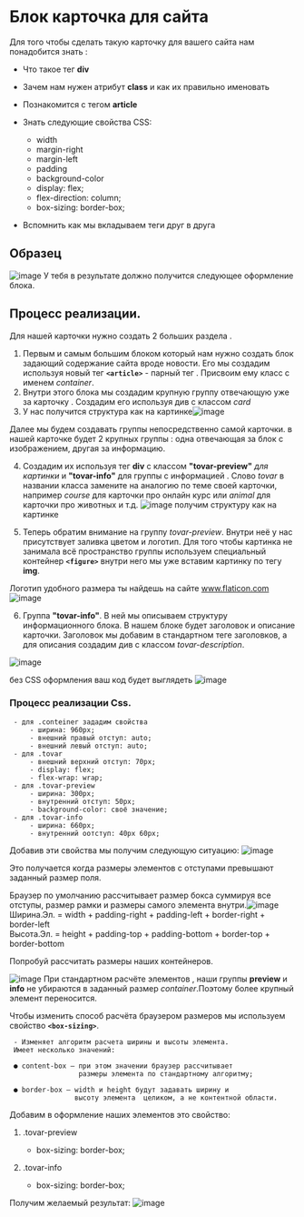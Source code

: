 ﻿# Блок карточка для сайта

Для того чтобы сделать такую карточку для вашего сайта нам понадобится знать :

 - Что такое тег **div** 
 - Зачем нам нужен атрибут **class** и как их правильно именовать
 - Познакомится с тегом **article**
 - Знать следующие свойства CSS:
 
	 - width
	 - margin-right
	 - margin-left
	 - padding
	 - background-color
	 - display: flex;
	 - flex-direction: column;
	 - box-sizing: border-box;
- Вспомнить как мы вкладываем теги друг в друга
## Образец 
![image](https://user-images.githubusercontent.com/99833055/201047148-c38a4757-a26b-4409-a3be-a7ebf5d2997e.png)
У тебя в результате должно получится следующее оформление блока.

## Процесс реализации.

Для нашей карточки нужно создать 2 больших раздела .

1. Первым и самым большим блоком который нам нужно создать блок задающий содержание сайта вроде новости. Его мы создадим используя новый тег **`<article>`** - парный тег . Присвоим ему класс с именем *container*.
2. Внутри этого блока мы создадим крупную группу отвечающую уже за карточку . Создадим его используя див с классом *card*
3. У нас получится структура как на картинке![image](https://user-images.githubusercontent.com/99833055/201057700-6e80c7c8-306b-4172-bfed-ebab777ea143.png)

Далее  мы будем создавать группы непосредственно самой карточки.
в нашей карточке будет 2 крупных группы : одна отвечающая за блок с изображением, другая за информацию.

4. Создадим их используя тег **div** с классом **"tovar-preview"** *для картинки* и **"tovar-info"** для группы с информацией . Слово *tovar* в названии класса замените на аналогию по теме своей карточки, например *course* для карточки про онлайн курс или *animal* для карточки про животных и т.д.
![image](https://user-images.githubusercontent.com/99833055/201066550-3e2dc248-9ea4-49eb-995f-3f409df3cd17.png)
получим  структуру как на картинке

5. Теперь обратим внимание на группу *tovar-preview*.
Внутри неё у нас присутствует заливка цветом и логотип. Для того чтобы картинка не занимала всё пространство группы используем специальный контейнер **`<figure>`**  внутри него мы уже вставим картинку по тегу  **img**. 

Логотип удобного размера ты найдешь на сайте www.flaticon.com
![image](https://user-images.githubusercontent.com/99833055/201081433-0f6ee3db-9818-4204-b72a-45f054d01601.png)

6. Группа **"tovar-info"**.
В ней мы описываем структуру информационного блока. В нашем блоке будет заголовок и описание карточки.
Заголовок мы добавим в стандартном теге заголовков, а для описания создадим див с классом *tovar-description*. 

![image](https://user-images.githubusercontent.com/99833055/201084636-f9cb5be4-2a71-4a94-9583-a874dd84a5ce.png)

без CSS оформления ваш код будет выглядеть 
![image](https://user-images.githubusercontent.com/99833055/201086853-a99ac5a0-7bd0-4799-b183-caa74badeaa4.png)

### Процесс реализации Css.

	 - для .conteiner зададим свойства 
		 - ширина: 960px; 
		 - внешний правый отступ: auto; 
		 - внешний левый отступ: auto;
	 - для .tovar 
		 - внешний верхний отступ: 70px;
		 - display: flex;
		 - flex-wrap: wrap;
	 - для .tovar-preview 
		 - ширина: 300px; 
		 - внутренний отступ: 50px; 
		 - background-color: своё значение;
	 - для .tovar-info 
		 - ширина: 660px; 
		 - внутренний оотступ: 40px 60px;
	
Добавив эти свойства мы получим следующую ситуацию:
![image](https://user-images.githubusercontent.com/99833055/201089675-bd15e578-ed79-4078-bbf8-0dfae45cad01.png)

Это получается когда размеры элементов с отступами превышают заданный размер поля. 

Браузер по умолчанию рассчитывает размер бокса суммируя  все отступы, размер рамки и размеры самого элемента внутри.![image](https://user-images.githubusercontent.com/99833055/201288186-ec21a554-7ebc-4889-af9c-2f141708ac4a.png)
	Ширина.Эл. = width + padding-right + padding-left + border-right + border-left  
Высота.Эл. = height + padding-top + padding-bottom + border-top + border-bottom

Попробуй рассчитать размеры наших контейнеров.

![image](https://user-images.githubusercontent.com/99833055/201299272-80bbb408-601b-480e-bee7-9124625ca8d2.png)
При стандартном расчёте элементов , наши группы **preview** и **info** не убираются в заданный размер *container*.Поэтому более крупный элемент переносится.  

Чтобы изменить способ расчёта браузером размеров мы используем свойство **`<box-sizing>`**.

	 - Изменяет алгоритм расчета ширины и высоты элемента.  
	 Имеет несколько значений:  
	 
	 ● content-box — при этом значении браузер рассчитывает 
					 размеры элемента по стандартному алгоритму; 
	 
	 ● border-box — width и height будут задавать ширину и 
					высоту элемента  целиком, а не контентной области.


Добавим в оформление наших элементов это свойство:

 1. .tovar-preview
	 - box-sizing: border-box;
	 
2. .tovar-info 
	 - box-sizing: border-box;

Получим желаемый результат: 
![image](https://user-images.githubusercontent.com/99833055/201047148-c38a4757-a26b-4409-a3be-a7ebf5d2997e.png)
